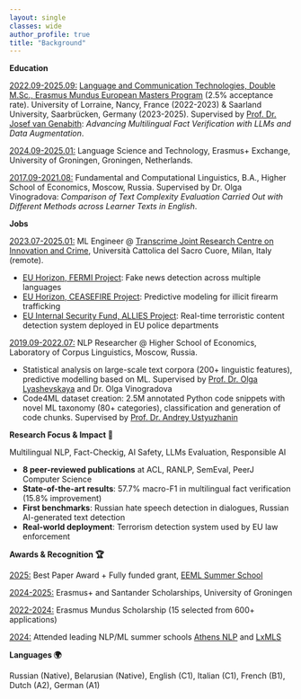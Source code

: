 ```yaml
---
layout: single
classes: wide
author_profile: true
title: "Background"
---
```


**Education**

<u>2022.09-2025.09:</u> [Language and Communication Technologies, Double M.Sc., Erasmus Mundus European Masters Program](https://lct-master.org/) (2.5% acceptance rate). University of Lorraine, Nancy, France (2022-2023) & Saarland University, Saarbrücken, Germany (2023-2025). Supervised by [Prof. Dr. Josef van Genabith](https://www.uni-saarland.de/lehrstuhl/genabith/van-genabith/cv.html): *Advancing Multilingual Fact Verification with LLMs and Data Augmentation*.

<u>2024.09-2025.01:</u> Language Science and Technology, Erasmus+ Exchange, University of Groningen, Groningen, Netherlands.

<u>2017.09-2021.08:</u> Fundamental and Computational Linguistics, B.A., Higher School of Economics, Moscow, Russia. Supervised by Dr. Olga Vinogradova: *Comparison of Text Complexity Evaluation Carried Out with Different Methods across Learner Texts in English*.

**Jobs**

<u>2023.07-2025.01:</u> ML Engineer @ [Transcrime Joint Research Centre on Innovation and Crime](https://www.transcrime.it/en/), Università Cattolica del Sacro Cuore, Milan, Italy (remote).
 
* [EU Horizon, FERMI Project](https://fighting-fake-news.eu/): Fake news detection across multiple languages
* [EU Horizon, CEASEFIRE Project](https://ceasefire-project.eu/): Predictive modeling for illicit firearm trafficking
* [EU Internal Security Fund, ALLIES Project](https://home-affairs.ec.europa.eu/projects/allies_en): Real-time terroristic content detection system deployed in EU police departments

<u>2019.09-2022.07:</u> NLP Researcher @ Higher School of Economics, Laboratory of Corpus Linguistics, Moscow, Russia.
* Statistical analysis on large-scale text corpora (200+ linguistic features), predictive modelling based on ML. Supervised by [Prof. Dr. Olga Lyashevskaya](https://www.hse.ru/en/staff/olesar/) and Dr. Olga Vinogradova
* Code4ML dataset creation: 2.5M annotated Python code snippets with novel ML taxonomy (80+ categories), classification and generation of code chunks. Supervised by [Prof. Dr. Andrey Ustyuzhanin](https://constructor.university/faculty-member/andrey-ustyuzhanin)

**Research Focus & Impact 🔬**

Multilingual NLP, Fact-Checkig, AI Safety, LLMs Evaluation, Responsible AI
* **8 peer-reviewed publications** at ACL, RANLP, SemEval, PeerJ Computer Science
* **State-of-the-art results**: 57.7% macro-F1 in multilingual fact verification (15.8% improvement)
* **First benchmarks**: Russian hate speech detection in dialogues, Russian AI-generated text detection
* **Real-world deployment**: Terrorism detection system used by EU law enforcement

**Awards & Recognition 🏆**

<u>2025:</u> Best Paper Award + Fully funded grant, [EEML Summer School](https://www.eeml.eu/)

<u>2024-2025:</u> Erasmus+ and Santander Scholarships, University of Groningen

<u>2022-2024:</u> Erasmus Mundus Scholarship (15 selected from 600+ applications)

<u>2024:</u> Attended leading NLP/ML summer schools [Athens NLP](https://athnlp.github.io/) and [LxMLS](http://lxmls.it.pt/2024/)

**Languages 🌍**

Russian (Native), Belarusian (Native), English (C1), Italian (C1), French (B1), Dutch (A2), German (A1)
